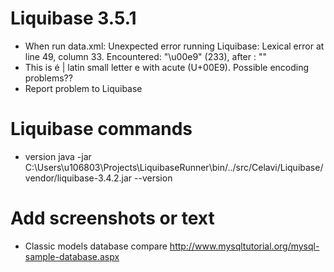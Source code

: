 # Liquibase 3.5.1
* When run data.xml: Unexpected error running Liquibase: Lexical error at line 49, column 33.  Encountered: "\u00e9" (233), after : ""
* This is é | latin small letter e with acute (U+00E9). Possible encoding problems??
* Report problem to Liquibase

# Liquibase commands
* version java -jar C:\Users\u106803\Projects\LiquibaseRunner\bin/../src/Celavi/Liquibase/vendor/liquibase-3.4.2.jar --version

# Add screenshots or text
* Classic models database compare http://www.mysqltutorial.org/mysql-sample-database.aspx

